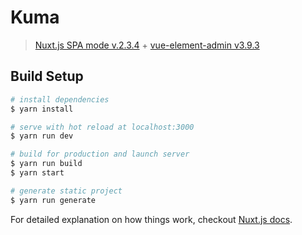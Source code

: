 # Kuma

> [Nuxt.js SPA mode v.2.3.4](https://github.com/nuxt/nuxt.js/releases/tag/v2.3.4) + [vue-element-admin v3.9.3](https://github.com/PanJiaChen/vue-element-admin/releases/tag/v3.9.3)

## Build Setup

``` bash
# install dependencies
$ yarn install

# serve with hot reload at localhost:3000
$ yarn run dev

# build for production and launch server
$ yarn run build
$ yarn start

# generate static project
$ yarn run generate
```

For detailed explanation on how things work, checkout [Nuxt.js docs](https://nuxtjs.org).
